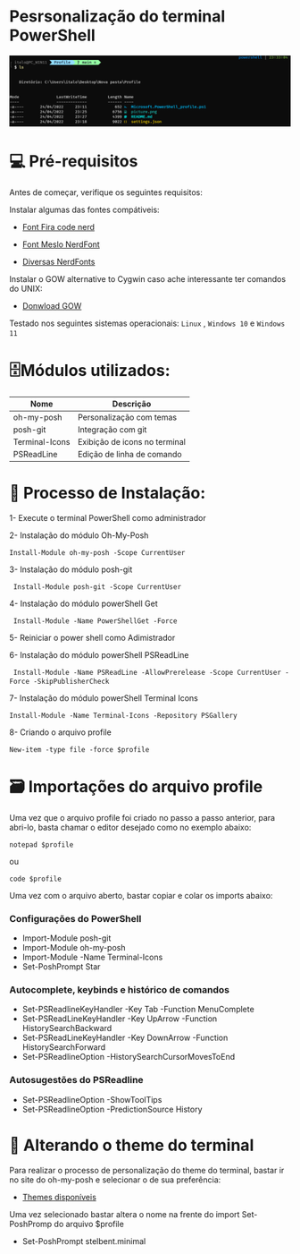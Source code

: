 
# Pesrsonalização do terminal PowerShell 

![](https://github.com/italohcx/-powershell-prompt-/blob/main/picture.png)

# 💻 Pré-requisitos

Antes de começar, verifique os seguintes requisitos:

Instalar algumas das fontes compátiveis:

* [Font Fira code nerd](https://github.com/ryanoasis/nerd-fonts/tree/master/patched-fonts/FiraCode)

* [Font Meslo NerdFont](https://github.com/romkatv/powerlevel10k#meslo-nerd-font-patched-for-powerlevel10k)

* [Diversas NerdFonts](https://www.nerdfonts.com/font-downloads)

Instalar o GOW alternative to Cygwin caso ache interessante ter comandos do UNIX:

* [Donwload GOW](https://github.com/bmatzelle/gow)

Testado nos seguintes sistemas operacionais: `Linux` , `Windows 10` e `Windows 11`

# 🗄️Módulos utilizados: 

Nome            | Descrição 
---------       | ------
oh-my-posh      | Personalização com temas
posh-git        | Integração com git
Terminal-Icons  | Exibição de icons no terminal
PSReadLine      | Edição de linha de comando


# 📀 Processo de Instalação:

1- Execute o terminal PowerShell como administrador

2- Instalação do módulo Oh-My-Posh

~~~PoweShell
Install-Module oh-my-posh -Scope CurrentUser
~~~

3- Instalação do módulo posh-git

~~~PoweShell
 Install-Module posh-git -Scope CurrentUser
~~~

4- Instalação do módulo powerShell Get

~~~PoweShell
 Install-Module -Name PowerShellGet -Force
~~~

5- Reiniciar o power shell como Adimistrador

6- Instalação do módulo powerShell PSReadLine

~~~PoweShell
 Install-Module -Name PSReadLine -AllowPrerelease -Scope CurrentUser -Force -SkipPublisherCheck
~~~

7- Instalação do módulo powerShell Terminal Icons

~~~PoweShell
Install-Module -Name Terminal-Icons -Repository PSGallery
~~~

8- Criando o arquivo profile

~~~PoweShell
New-item -type file -force $profile   
~~~

# 🗃️ Importações do arquivo profile 

Uma vez que o arquivo profile foi criado no passo a passo anterior, para abri-lo, basta chamar o editor desejado como no exemplo abaixo:

~~~PoweShell
notepad $profile 
~~~
ou 
~~~PoweShell
code $profile   
~~~

Uma vez com o arquivo aberto, bastar copiar e colar os imports abaixo:

### Configurações do PowerShell

- Import-Module posh-git 
- Import-Module oh-my-posh
- Import-Module -Name Terminal-Icons
- Set-PoshPrompt Star

### Autocomplete, keybinds e histórico de comandos

- Set-PSReadlineKeyHandler -Key Tab -Function MenuComplete
- Set-PSReadLineKeyHandler -Key UpArrow -Function HistorySearchBackward
- Set-PSReadLineKeyHandler -Key DownArrow -Function HistorySearchForward
- Set-PSReadlineOption -HistorySearchCursorMovesToEnd

### Autosugestões do PSReadline
- Set-PSReadlineOption -ShowToolTips
- Set-PSReadlineOption -PredictionSource History


# 🎨 Alterando o theme do terminal

Para realizar o processo de personalização do theme do terminal, bastar ir no site do oh-my-posh e selecionar o de sua preferência:

* [Themes disponíveis](https://ohmyposh.dev/docs/themes)

Uma vez selecionado bastar altera o nome na frente do import Set-PoshPromp do arquivo $profile


- Set-PoshPrompt stelbent.minimal


  
